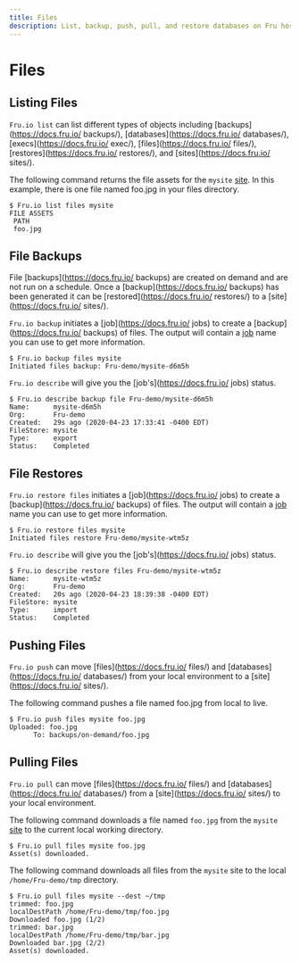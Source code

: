 ```yaml
---
title: Files
description: List, backup, push, pull, and restore databases on Fru hosting 
---
```

# Files

## Listing Files
`Fru.io list` can list different types of objects including [backups](https://docs.fru.io/ backups/), [databases](https://docs.fru.io/ databases/), [execs](https://docs.fru.io/ exec/), [files](https://docs.fru.io/ files/), [restores](https://docs.fru.io/ restores/), and [sites](https://docs.fru.io/ sites/).

The following command returns the file assets for the `mysite` [site](sites.md). In this example, there is one file named foo.jpg in your files directory.
```
$ Fru.io list files mysite
FILE ASSETS
 PATH
 foo.jpg
```

## File Backups
File [backups](https://docs.fru.io/ backups) are created on demand and are not run on a schedule. Once a [backup](https://docs.fru.io/ backups) has been generated it can be [restored](https://docs.fru.io/ restores/) to a [site](https://docs.fru.io/ sites/).

`Fru.io backup` initiates a [job](https://docs.fru.io/ jobs) to create a [backup](https://docs.fru.io/ backups) of files. The output will contain a [job](jobs.md) name you can use to get more information.

```
$ Fru.io backup files mysite
Initiated files backup: Fru-demo/mysite-d6m5h
```
`Fru.io describe` will give you the [job's](https://docs.fru.io/ jobs) status.
```
$ Fru.io describe backup file Fru-demo/mysite-d6m5h
Name:      mysite-d6m5h
Org:       Fru-demo
Created:   29s ago (2020-04-23 17:33:41 -0400 EDT)
FileStore: mysite
Type:      export
Status:    Completed
```

## File Restores
`Fru.io restore files` initiates a [job](https://docs.fru.io/ jobs) to create a [backup](https://docs.fru.io/ backups) of files. The output will contain a [job](jobs.md) name you can use to get more information.

```
$ Fru.io restore files mysite
Initiated files restore Fru-demo/mysite-wtm5z

```
`Fru.io describe` will give you the [job's](https://docs.fru.io/ jobs) status.
```
$ Fru.io describe restore files Fru-demo/mysite-wtm5z
Name:      mysite-wtm5z
Org:       Fru-demo
Created:   20s ago (2020-04-23 18:39:38 -0400 EDT)
FileStore: mysite
Type:      import
Status:    Completed
```

## Pushing Files
`Fru.io push` can move [files](https://docs.fru.io/ files/) and [databases](https://docs.fru.io/ databases/) from your local environment to a [site](https://docs.fru.io/ sites/).

The following command pushes a file named foo.jpg from local to live.
```
$ Fru.io push files mysite foo.jpg
Uploaded: foo.jpg
      To: backups/on-demand/foo.jpg
```

## Pulling Files
`Fru.io pull` can move [files](https://docs.fru.io/ files/) and [databases](https://docs.fru.io/ databases/) from a [site](https://docs.fru.io/ sites/) to your local environment.

The following command downloads a file named `foo.jpg` from the `mysite` [site](sites.md) to the current local working directory.
```
$ Fru.io pull files mysite foo.jpg
Asset(s) downloaded.
```
The following command downloads all files from the `mysite` site to the local `/home/Fru-demo/tmp` directory.

```
$ Fru.io pull files mysite --dest ~/tmp
trimmed: foo.jpg
localDestPath /home/Fru-demo/tmp/foo.jpg
Downloaded foo.jpg (1/2)
trimmed: bar.jpg
localDestPath /home/Fru-demo/tmp/bar.jpg
Downloaded bar.jpg (2/2)
Asset(s) downloaded.
```
